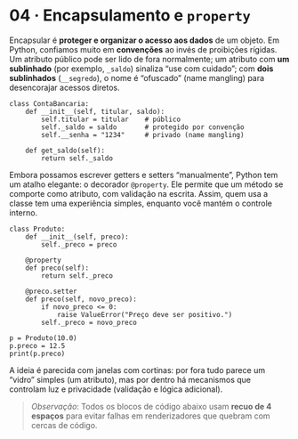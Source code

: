 # 04 · Encapsulamento e `property`

Encapsular é **proteger e organizar o acesso aos dados** de um objeto. Em Python, confiamos muito em **convenções** ao invés
de proibições rígidas. Um atributo público pode ser lido de fora normalmente; um atributo com **um sublinhado** (por exemplo,
`_saldo`) sinaliza “use com cuidado”; com **dois sublinhados** (`__segredo`), o nome é “ofuscado” (name mangling) para desencorajar
acessos diretos.

    class ContaBancaria:
        def __init__(self, titular, saldo):
            self.titular = titular    # público
            self._saldo = saldo       # protegido por convenção
            self.__senha = "1234"     # privado (name mangling)

        def get_saldo(self):
            return self._saldo

Embora possamos escrever getters e setters “manualmente”, Python tem um atalho elegante: o decorador `@property`. Ele permite que
um método se comporte como atributo, com validação na escrita. Assim, quem usa a classe tem uma experiência simples, enquanto
você mantém o controle interno.

    class Produto:
        def __init__(self, preco):
            self._preco = preco

        @property
        def preco(self):
            return self._preco

        @preco.setter
        def preco(self, novo_preco):
            if novo_preco <= 0:
                raise ValueError("Preço deve ser positivo.")
            self._preco = novo_preco

    p = Produto(10.0)
    p.preco = 12.5
    print(p.preco)

A ideia é parecida com janelas com cortinas: por fora tudo parece um “vidro” simples (um atributo), mas por dentro há mecanismos
que controlam luz e privacidade (validação e lógica adicional).

>*Observação*: Todos os blocos de código abaixo usam **recuo de 4 espaços** para evitar falhas em renderizadores que quebram com cercas de código.


